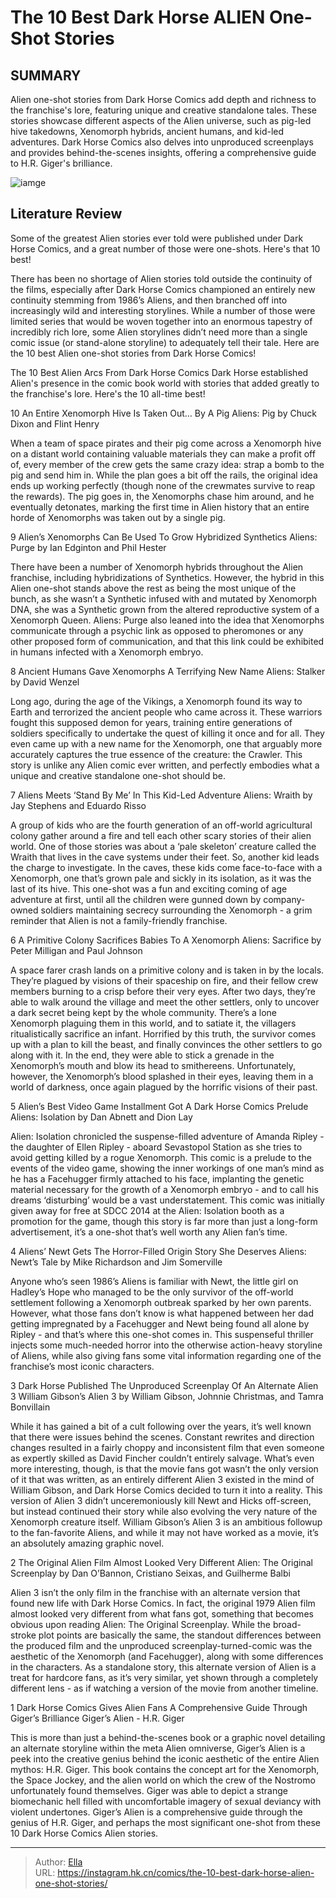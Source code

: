 # The 10 Best Dark Horse ALIEN One-Shot Stories


## SUMMARY 


 Alien one-shot stories from Dark Horse Comics add depth and richness to the franchise&#39;s lore, featuring unique and creative standalone tales. 
 These stories showcase different aspects of the Alien universe, such as pig-led hive takedowns, Xenomorph hybrids, ancient humans, and kid-led adventures. 
 Dark Horse Comics also delves into unproduced screenplays and provides behind-the-scenes insights, offering a comprehensive guide to H.R. Giger&#39;s brilliance. 

![iamge](https://static1.srcdn.com/wordpress/wp-content/uploads/2023/12/10-alien-one-shots.jpg)

## Literature Review

Some of the greatest Alien stories ever told were published under Dark Horse Comics, and a great number of those were one-shots. Here&#39;s that 10 best! 




There has been no shortage of Alien stories told outside the continuity of the films, especially after Dark Horse Comics championed an entirely new continuity stemming from 1986’s Aliens, and then branched off into increasingly wild and interesting storylines.
While a number of those were limited series that would be woven together into an enormous tapestry of incredibly rich lore, some Alien storylines didn’t need more than a single comic issue (or stand-alone storyline) to adequately tell their tale. Here are the 10 best Alien one-shot stories from Dark Horse Comics!
            
 
 The 10 Best Alien Arcs From Dark Horse Comics 
Dark Horse established Alien&#39;s presence in the comic book world with stories that added greatly to the franchise&#39;s lore. Here&#39;s the 10 all-time best! 












 








 10  An Entire Xenomorph Hive Is Taken Out… By A Pig 
Aliens: Pig by Chuck Dixon and Flint Henry


 







When a team of space pirates and their pig come across a Xenomorph hive on a distant world containing valuable materials they can make a profit off of, every member of the crew gets the same crazy idea: strap a bomb to the pig and send him in. While the plan goes a bit off the rails, the original idea ends up working perfectly (though none of the crewmates survive to reap the rewards).
The pig goes in, the Xenomorphs chase him around, and he eventually detonates, marking the first time in Alien history that an entire horde of Xenomorphs was taken out by a single pig.





 9  Alien’s Xenomorphs Can Be Used To Grow Hybridized Synthetics 
Aliens: Purge by Ian Edginton and Phil Hester


 







There have been a number of Xenomorph hybrids throughout the Alien franchise, including hybridizations of Synthetics. However, the hybrid in this Alien one-shot stands above the rest as being the most unique of the bunch, as she wasn’t a Synthetic infused with and mutated by Xenomorph DNA, she was a Synthetic grown from the altered reproductive system of a Xenomorph Queen.
Aliens: Purge also leaned into the idea that Xenomorphs communicate through a psychic link as opposed to pheromones or any other proposed form of communication, and that this link could be exhibited in humans infected with a Xenomorph embryo.





 8  Ancient Humans Gave Xenomorphs A Terrifying New Name 
Aliens: Stalker by David Wenzel
        

Long ago, during the age of the Vikings, a Xenomorph found its way to Earth and terrorized the ancient people who came across it. These warriors fought this supposed demon for years, training entire generations of soldiers specifically to undertake the quest of killing it once and for all. They even came up with a new name for the Xenomorph, one that arguably more accurately captures the true essence of the creature: the Crawler.
This story is unlike any Alien comic ever written, and perfectly embodies what a unique and creative standalone one-shot should be.





 7  Aliens Meets ‘Stand By Me’ In This Kid-Led Adventure 
Aliens: Wraith by Jay Stephens and Eduardo Risso


 







A group of kids who are the fourth generation of an off-world agricultural colony gather around a fire and tell each other scary stories of their alien world. One of those stories was about a ‘pale skeleton’ creature called the Wraith that lives in the cave systems under their feet. So, another kid leads the charge to investigate. In the caves, these kids come face-to-face with a Xenomorph, one that’s grown pale and sickly in its isolation, as it was the last of its hive.
This one-shot was a fun and exciting coming of age adventure at first, until all the children were gunned down by company-owned soldiers maintaining secrecy surrounding the Xenomorph - a grim reminder that Alien is not a family-friendly franchise.





 6  A Primitive Colony Sacrifices Babies To A Xenomorph 
Aliens: Sacrifice by Peter Milligan and Paul Johnson
        

A space farer crash lands on a primitive colony and is taken in by the locals. They’re plagued by visions of their spaceship on fire, and their fellow crew members burning to a crisp before their very eyes. After two days, they’re able to walk around the village and meet the other settlers, only to uncover a dark secret being kept by the whole community. There’s a lone Xenomorph plaguing them in this world, and to satiate it, the villagers ritualistically sacrifice an infant. Horrified by this truth, the survivor comes up with a plan to kill the beast, and finally convinces the other settlers to go along with it.
In the end, they were able to stick a grenade in the Xenomorph’s mouth and blow its head to smithereens. Unfortunately, however, the Xenomorph’s blood splashed in their eyes, leaving them in a world of darkness, once again plagued by the horrific visions of their past.





 5  Alien’s Best Video Game Installment Got A Dark Horse Comics Prelude 
Aliens: Isolation by Dan Abnett and Dion Lay
        

Alien: Isolation chronicled the suspense-filled adventure of Amanda Ripley - the daughter of Ellen Ripley - aboard Sevastopol Station as she tries to avoid getting killed by a rogue Xenomorph. This comic is a prelude to the events of the video game, showing the inner workings of one man’s mind as he has a Facehugger firmly attached to his face, implanting the genetic material necessary for the growth of a Xenomorph embryo - and to call his dreams ‘disturbing’ would be a vast understatement.
This comic was initially given away for free at SDCC 2014 at the Alien: Isolation booth as a promotion for the game, though this story is far more than just a long-form advertisement, it’s a one-shot that’s well worth any Alien fan’s time.





 4  Aliens’ Newt Gets The Horror-Filled Origin Story She Deserves 
Aliens: Newt’s Tale by Mike Richardson and Jim Somerville
        

Anyone who’s seen 1986’s Aliens is familiar with Newt, the little girl on Hadley’s Hope who managed to be the only survivor of the off-world settlement following a Xenomorph outbreak sparked by her own parents. However, what those fans don’t know is what happened between her dad getting impregnated by a Facehugger and Newt being found all alone by Ripley - and that’s where this one-shot comes in.
This suspenseful thriller injects some much-needed horror into the otherwise action-heavy storyline of Aliens, while also giving fans some vital information regarding one of the franchise’s most iconic characters.





 3  Dark Horse Published The Unproduced Screenplay Of An Alternate Alien 3 
William Gibson’s Alien 3 by William Gibson, Johnnie Christmas, and Tamra Bonvillain
        

While it has gained a bit of a cult following over the years, it’s well known that there were issues behind the scenes. Constant rewrites and direction changes resulted in a fairly choppy and inconsistent film that even someone as expertly skilled as David Fincher couldn’t entirely salvage. What’s even more interesting, though, is that the movie fans got wasn’t the only version of it that was written, as an entirely different Alien 3 existed in the mind of William Gibson, and Dark Horse Comics decided to turn it into a reality. This version of Alien 3 didn’t unceremoniously kill Newt and Hicks off-screen, but instead continued their story while also evolving the very nature of the Xenomorph creature itself.
William Gibson’s Alien 3 is an ambitious followup to the fan-favorite Aliens, and while it may not have worked as a movie, it’s an absolutely amazing graphic novel.





 2  The Original Alien Film Almost Looked Very Different 
Alien: The Original Screenplay by Dan O’Bannon, Cristiano Seixas, and Guilherme Balbi
        

Alien 3 isn’t the only film in the franchise with an alternate version that found new life with Dark Horse Comics. In fact, the original 1979 Alien film almost looked very different from what fans got, something that becomes obvious upon reading Alien: The Original Screenplay. While the broad-stroke plot points are basically the same, the standout differences between the produced film and the unproduced screenplay-turned-comic was the aesthetic of the Xenomorph (and Facehugger), along with some differences in the characters.
As a standalone story, this alternate version of Alien is a treat for hardcore fans, as it’s very similar, yet shown through a completely different lens - as if watching a version of the movie from another timeline.





 1  Dark Horse Comics Gives Alien Fans A Comprehensive Guide Through Giger’s Brilliance 
Giger’s Alien - H.R. Giger
        

This is more than just a behind-the-scenes book or a graphic novel detailing an alternate storyline within the meta Alien omniverse, Giger’s Alien is a peek into the creative genius behind the iconic aesthetic of the entire Alien mythos: H.R. Giger. This book contains the concept art for the Xenomorph, the Space Jockey, and the alien world on which the crew of the Nostromo unfortunately found themselves. Giger was able to depict a strange biomechanic hell filled with uncomfortable imagery of sexual deviancy with violent undertones.
Giger’s Alien is a comprehensive guide through the genius of H.R. Giger, and perhaps the most significant one-shot from these 10 Dark Horse Comics Alien stories.

---

> Author: [Ella](https://instagram.hk.cn/)  
> URL: https://instagram.hk.cn/comics/the-10-best-dark-horse-alien-one-shot-stories/  

